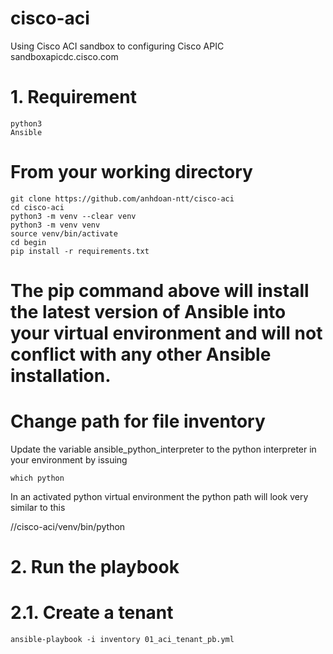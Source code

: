 # cisco-aci
Using Cisco ACI sandbox to configuring Cisco APIC
sandboxapicdc.cisco.com
# 1. Requirement
    python3
    Ansible

# From your working directory
    git clone https://github.com/anhdoan-ntt/cisco-aci
    cd cisco-aci
    python3 -m venv --clear venv
    python3 -m venv venv
    source venv/bin/activate
    cd begin
    pip install -r requirements.txt
# The pip command above will install the latest version of Ansible into your virtual environment and will not conflict with any other Ansible installation.
# Change path for file inventory
Update the variable ansible_python_interpreter to the python interpreter in your environment by issuing 

    which python

In an activated python virtual environment the python path will look very similar to this

/<folder-where-you-cloned-code-samples>/cisco-aci/venv/bin/python
  
 # 2. Run the playbook
 # 2.1. Create a tenant
    ansible-playbook -i inventory 01_aci_tenant_pb.yml
